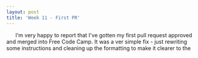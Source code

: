 ```yaml
---
layout: post
title: 'Week 11 - First PR'
---
```


&nbsp;&nbsp;&nbsp;&nbsp;&nbsp;&nbsp;I'm very happy to report that I've gotten my first pull request approved and merged into Free Code Camp. It was a ver simple fix - just rewriting some instructions and cleaning up the formatting to make it clearer to the 

<!--more--> 